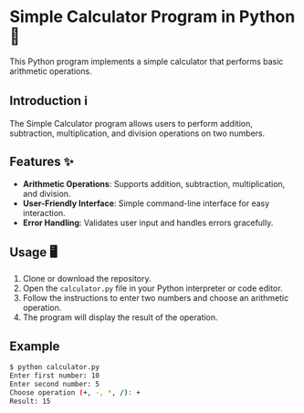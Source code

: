 # Simple Calculator Program in Python 🧮

This Python program implements a simple calculator that performs basic arithmetic operations.

## Introduction ℹ️

The Simple Calculator program allows users to perform addition, subtraction, multiplication, and division operations on two numbers.

## Features ✨

- **Arithmetic Operations**: Supports addition, subtraction, multiplication, and division.
- **User-Friendly Interface**: Simple command-line interface for easy interaction.
- **Error Handling**: Validates user input and handles errors gracefully.

## Usage 🖥️

1. Clone or download the repository.
2. Open the `calculator.py` file in your Python interpreter or code editor.
3. Follow the instructions to enter two numbers and choose an arithmetic operation.
4. The program will display the result of the operation.

## Example

```bash
$ python calculator.py
Enter first number: 10
Enter second number: 5
Choose operation (+, -, *, /): +
Result: 15
